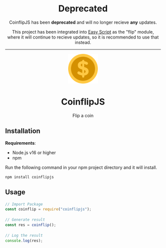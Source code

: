 <h1 align="center">Deprecated</h1>
<p align="center">CoinflipJS has been <strong>deprecated</strong> and will no longer recieve <strong>any</strong> updates.</p>

<p align="center">This project has been integrated into <a href="https://github.com/easyscriptjs/easyscript">Easy Script</a> as the "flip" module, where it will continue to recieve updates, so it is recommended to use that instead.</p>

---

<p align="center"><img src="logo.png" height="96" width="96"></p>

<h1 align="center">CoinflipJS</h1>
<p align="center">Flip a coin</p>

## Installation
**Requirements**:
- Node.js v16 or higher
- npm

Run the following command in your npm project directory and it will install.
```
npm install coinflipjs
```

## Usage
```js
// Import Package
const coinflip = require("coinflipjs");

// Generate result
const res = coinflip();

// Log the result
console.log(res);
```
